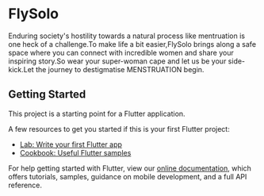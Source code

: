 # FlySolo

Enduring society's hostility towards a natural process like mentruation is one heck of a challenge.To make life a bit easier,FlySolo brings along a safe space where you can connect with incredible women and share your inspiring story.So wear your super-woman cape and let us be your side-kick.Let the journey to  destigmatise MENSTRUATION begin.

## Getting Started

This project is a starting point for a Flutter application.

A few resources to get you started if this is your first Flutter project:

- [Lab: Write your first Flutter app](https://flutter.dev/docs/get-started/codelab)
- [Cookbook: Useful Flutter samples](https://flutter.dev/docs/cookbook)

For help getting started with Flutter, view our
[online documentation](https://flutter.dev/docs), which offers tutorials,
samples, guidance on mobile development, and a full API reference.
